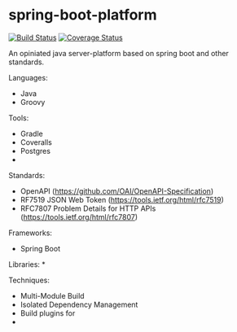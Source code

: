 # spring-boot-platform
[![Build Status](https://travis-ci.com/tscz/spring-boot-platform.svg?branch=master)](https://travis-ci.com/tscz/spring-boot-platform)
[![Coverage Status](https://coveralls.io/repos/github/tscz/spring-boot-platform/badge.svg?branch=master)](https://coveralls.io/github/tscz/spring-boot-platform?branch=master)

An opiniated java server-platform based on spring boot and other standards.



Languages:
* Java
* Groovy

Tools:
* Gradle
* Coveralls
* Postgres
* 


Standards:
* OpenAPI (https://github.com/OAI/OpenAPI-Specification)
* RF7519 JSON Web Token (https://tools.ietf.org/html/rfc7519)
* RFC7807 Problem Details for HTTP APIs (https://tools.ietf.org/html/rfc7807)

Frameworks:
* Spring Boot

Libraries:
* 

Techniques:
* Multi-Module Build
* Isolated Dependency Management
* Build plugins for 
* 